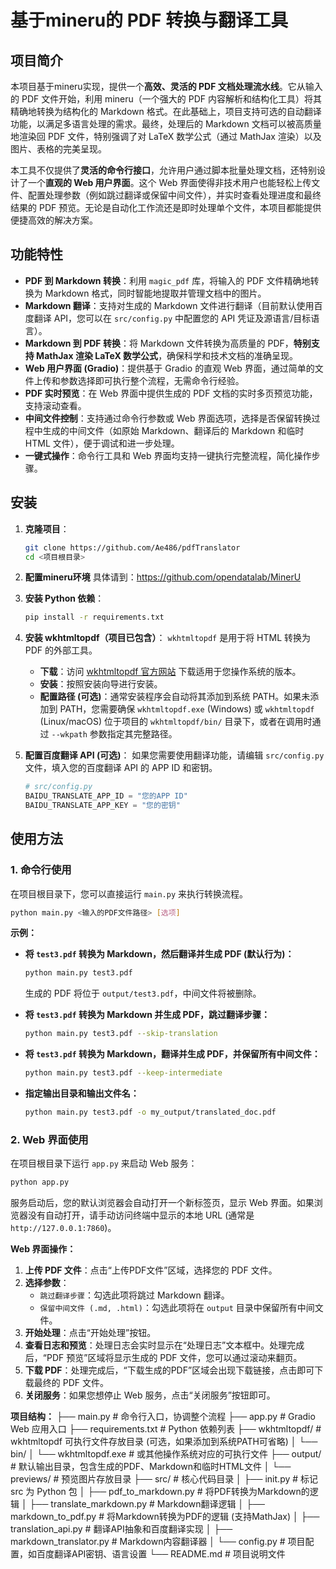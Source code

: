 # 基于mineru的 PDF 转换与翻译工具

## 项目简介

本项目基于mineru实现，提供一个**高效、灵活的 PDF 文档处理流水线**。它从输入的 PDF 文件开始，利用 mineru（一个强大的 PDF 内容解析和结构化工具）将其精确地转换为结构化的 Markdown 格式。在此基础上，项目支持可选的自动翻译功能，以满足多语言处理的需求。最终，处理后的 Markdown 文档可以被高质量地渲染回 PDF 文件，特别强调了对 LaTeX 数学公式（通过 MathJax 渲染）以及图片、表格的完美呈现。

本工具不仅提供了**灵活的命令行接口**，允许用户通过脚本批量处理文档，还特别设计了一个**直观的 Web 用户界面**。这个 Web 界面使得非技术用户也能轻松上传文件、配置处理参数（例如跳过翻译或保留中间文件），并实时查看处理进度和最终结果的 PDF 预览。无论是自动化工作流还是即时处理单个文件，本项目都能提供便捷高效的解决方案。

## 功能特性

*   **PDF 到 Markdown 转换**：利用 `magic_pdf` 库，将输入的 PDF 文件精确地转换为 Markdown 格式，同时智能地提取并管理文档中的图片。
*   **Markdown 翻译**：支持对生成的 Markdown 文件进行翻译（目前默认使用百度翻译 API，您可以在 `src/config.py` 中配置您的 API 凭证及源语言/目标语言）。
*   **Markdown 到 PDF 转换**：将 Markdown 文件转换为高质量的 PDF，**特别支持 MathJax 渲染 LaTeX 数学公式**，确保科学和技术文档的准确呈现。
*   **Web 用户界面 (Gradio)**：提供基于 Gradio 的直观 Web 界面，通过简单的文件上传和参数选择即可执行整个流程，无需命令行经验。
*   **PDF 实时预览**：在 Web 界面中提供生成的 PDF 文档的实时多页预览功能，支持滚动查看。
*   **中间文件控制**：支持通过命令行参数或 Web 界面选项，选择是否保留转换过程中生成的中间文件（如原始 Markdown、翻译后的 Markdown 和临时 HTML 文件），便于调试和进一步处理。
*   **一键式操作**：命令行工具和 Web 界面均支持一键执行完整流程，简化操作步骤。

## 安装

1.  **克隆项目**：
    ```bash
    git clone https://github.com/Ae486/pdfTranslator 
    cd <项目根目录>
    ```

2.  **配置mineru环境**
    具体请到：https://github.com/opendatalab/MinerU

3.  **安装 Python 依赖**：
    ```bash
    pip install -r requirements.txt
    ```

4.  **安装 wkhtmltopdf（项目已包含）**：
    `wkhtmltopdf` 是用于将 HTML 转换为 PDF 的外部工具。
    *   **下载**：访问 [wkhtmltopdf 官方网站](https://wkhtmltopdf.org/downloads.html) 下载适用于您操作系统的版本。
    *   **安装**：按照安装向导进行安装。
    *   **配置路径 (可选)**：通常安装程序会自动将其添加到系统 PATH。如果未添加到 PATH，您需要确保 `wkhtmltopdf.exe` (Windows) 或 `wkhtmltopdf` (Linux/macOS) 位于项目的 `wkhtmltopdf/bin/` 目录下，或者在调用时通过 `--wkpath` 参数指定其完整路径。

5.  **配置百度翻译 API (可选)**：
    如果您需要使用翻译功能，请编辑 `src/config.py` 文件，填入您的百度翻译 API 的 APP ID 和密钥。
    ```python
    # src/config.py
    BAIDU_TRANSLATE_APP_ID = "您的APP ID"
    BAIDU_TRANSLATE_APP_KEY = "您的密钥"
    ```

## 使用方法

### 1. 命令行使用

在项目根目录下，您可以直接运行 `main.py` 来执行转换流程。

```bash
python main.py <输入的PDF文件路径> [选项]
```

**示例：**

*   **将 `test3.pdf` 转换为 Markdown，然后翻译并生成 PDF (默认行为)：**
    ```bash
    python main.py test3.pdf
    ```
    生成的 PDF 将位于 `output/test3.pdf`，中间文件将被删除。

*   **将 `test3.pdf` 转换为 Markdown 并生成 PDF，跳过翻译步骤：**
    ```bash
    python main.py test3.pdf --skip-translation
    ```

*   **将 `test3.pdf` 转换为 Markdown，翻译并生成 PDF，并保留所有中间文件：**
    ```bash
    python main.py test3.pdf --keep-intermediate
    ```

*   **指定输出目录和输出文件名：**
    ```bash
    python main.py test3.pdf -o my_output/translated_doc.pdf
    ```

### 2. Web 界面使用

在项目根目录下运行 `app.py` 来启动 Web 服务：

```bash
python app.py
```

服务启动后，您的默认浏览器会自动打开一个新标签页，显示 Web 界面。如果浏览器没有自动打开，请手动访问终端中显示的本地 URL (通常是 `http://127.0.0.1:7860`)。

**Web 界面操作：**

1.  **上传 PDF 文件**：点击“上传PDF文件”区域，选择您的 PDF 文件。
2.  **选择参数**：
    *   `跳过翻译步骤`：勾选此项将跳过 Markdown 翻译。
    *   `保留中间文件 (.md, .html)`：勾选此项将在 `output` 目录中保留所有中间文件。
3.  **开始处理**：点击“开始处理”按钮。
4.  **查看日志和预览**：处理日志会实时显示在“处理日志”文本框中。处理完成后，“PDF 预览”区域将显示生成的 PDF 文件，您可以通过滚动来翻页。
5.  **下载 PDF**：处理完成后，“下载生成的PDF”区域会出现下载链接，点击即可下载最终的 PDF 文件。
6.  **关闭服务**：如果您想停止 Web 服务，点击“关闭服务”按钮即可。

**项目结构：**
├── main.py # 命令行入口，协调整个流程
├── app.py # Gradio Web 应用入口
├── requirements.txt # Python 依赖列表
├── wkhtmltopdf/ # wkhtmltopdf 可执行文件存放目录 (可选，如果添加到系统PATH可省略)
│ └── bin/
│ └── wkhtmltopdf.exe # 或其他操作系统对应的可执行文件
├── output/ # 默认输出目录，包含生成的PDF、Markdown和临时HTML文件
│ └── previews/ # 预览图片存放目录
├── src/ # 核心代码目录
│ ├── init.py # 标记 src 为 Python 包
│ ├── pdf_to_markdown.py # 将PDF转换为Markdown的逻辑
│ ├── translate_markdown.py # Markdown翻译逻辑
│ ├── markdown_to_pdf.py # 将Markdown转换为PDF的逻辑 (支持MathJax)
│ ├── translation_api.py # 翻译API抽象和百度翻译实现
│ ├── markdown_translator.py # Markdown内容翻译器
│ └── config.py # 项目配置，如百度翻译API密钥、语言设置
└── README.md # 项目说明文件